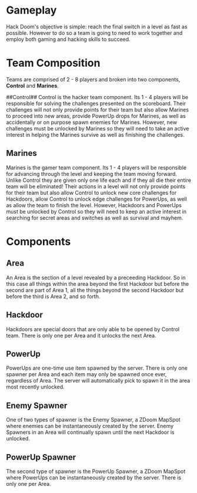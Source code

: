 # Gameplay #
Hack Doom's objective is simple:  reach the final switch in a level as fast as possible.  However to do so a team is going to need to work together and employ both gaming and hacking skills to succeed.

# Team Composition #
Teams are comprised of 2 - 8 players and broken into two components, __Control__ and __Marines__.

##Control##
Control is the hacker team component.  Its 1 - 4 players will be responsible for solving the challenges presented on the scoreboard.  Their challenges will not only provide points for their team but also allow Marines to proceed into new areas, provide PowerUp drops for Marines, as well as accidentally or on purpose spawn enemies for Marines.  However, new challenges must be unlocked by Marines so they will need to take an active interest in helping the Marines survive as well as finishing the challenges.

## Marines ##
Marines is the gamer team component.  Its 1 - 4 players will be responsible for advancing through the level and keeping the team moving forward.  Unlike Control they are given only one life each and if they all die their entire team will be eliminated!  Their actions in a level will not only provide points for their team but also allow Control to unlock new core challenges for Hackdoors, allow Control to unlock edge challenges for PowerUps, as well as allow the team to finish the level.  However, Hackdoors and PowerUps must be unlocked by Control so they will need to keep an active interest in searching for secret areas and switches as well as survival and mayhem.

# Components #
## Area ##
An Area is the section of a level revealed by a preceeding Hackdoor.  So in this case all things within the area beyond the first Hackdoor but before the second are part of Area 1, all the things beyond the second Hackdoor but before the third is Area 2, and so forth.

## Hackdoor ##
Hackdoors are special doors that are only able to be opened by Control team.  There is only one per Area and it unlocks the next Area.

## PowerUp ##
PowerUps are one-time use item spawned by the server.  There is only one spawner per Area and each item may only be spawned once ever, regardless of Area.  The server will automatically pick to spawn it in the area most recently unlocked.

## Enemy Spawner ##
One of two types of spawner is the Enemy Spawner, a ZDoom MapSpot where enemies can be instantaneously created by the server.  Enemy Spawners in an Area will continually spawn until the next Hackdoor is unlocked.

## PowerUp Spawner ##
The second type of spawner is the PowerUp Spawner, a ZDoom MapSpot where PowerUps can be instantaneously created by the server.  There is only one per Area.

